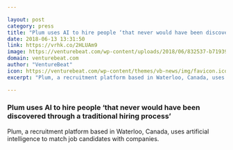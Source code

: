 ```yaml
---

layout: post
category: press
title: "Plum uses AI to hire people ‘that never would have been discovered through a traditional hiring process’"
date: 2018-06-13 13:31:50
link: https://vrhk.co/2HLUAm9
image: https://venturebeat.com/wp-content/uploads/2018/06/832537-b71939f59c67ab8569af69472b08c29c303da718-boring.jpg?fit=2016%2C984&strip=all
domain: venturebeat.com
author: "VentureBeat"
icon: https://venturebeat.com/wp-content/themes/vb-news/img/favicon.ico
excerpt: "Plum, a recruitment platform based in Waterloo, Canada, uses artificial intelligence to match job candidates with companies."

---
```


### Plum uses AI to hire people ‘that never would have been discovered through a traditional hiring process’

Plum, a recruitment platform based in Waterloo, Canada, uses artificial intelligence to match job candidates with companies.